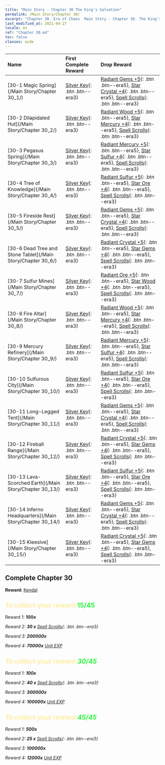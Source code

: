 ```yaml
---
title: "Main Story - Chapter 30 The King's Salvation"
permalink: /Main Story/Chapter 30/
excerpt: "Chapter 30. Era of Chaos  Main Story - Chapter 30. The King's Salvation"
last_modified_at: 2021-04-27
locale: en
ref: "Chapter 30.md"
toc: false
classes: wide
---
```


  | Name |  First Complete Reward | Drop Reward |
  |:------------|:------------|:------------| 
  | [30-1 Magic Spring](/Main Story/Chapter 30_1/) | [Silver Key](/Items/con_693/){: .btn .btn--era3} | [Radiant Gems +5](/Items/mat_100/){: .btn .btn--era5}, [Star Crystal +4](/Items/mat_94/){: .btn .btn--era5}, [Spell Scrolls](/Items/con_694/){: .btn .btn--era3} |
  | [30-2 Dilapidated Hut](/Main Story/Chapter 30_2/) | [Silver Key](/Items/con_693/){: .btn .btn--era3} | [Radiant Wood +5](/Items/mat_97/){: .btn .btn--era5}, [Star Mercury +4](/Items/mat_91/){: .btn .btn--era5}, [Spell Scrolls](/Items/con_694/){: .btn .btn--era3} |
  | [30-3 Pegasus Spring](/Main Story/Chapter 30_3/) | [Silver Key](/Items/con_693/){: .btn .btn--era3} | [Radiant Mercury +5](/Items/mat_98/){: .btn .btn--era5}, [Star Sulfur +4](/Items/mat_92/){: .btn .btn--era5}, [Spell Scrolls](/Items/con_694/){: .btn .btn--era3} |
  | [30-4 Tree of Knowledge](/Main Story/Chapter 30_4/) | [Silver Key](/Items/con_693/){: .btn .btn--era3} | [Radiant Sulfur +5](/Items/mat_99/){: .btn .btn--era5}, [Star Ore +4](/Items/mat_89/){: .btn .btn--era5}, [Spell Scrolls](/Items/con_694/){: .btn .btn--era3} |
  | [30-5 Fireside Rest](/Main Story/Chapter 30_5/) | [Silver Key](/Items/con_693/){: .btn .btn--era3} | [Radiant Gems +5](/Items/mat_100/){: .btn .btn--era5}, [Star Crystal +4](/Items/mat_94/){: .btn .btn--era5}, [Spell Scrolls](/Items/con_694/){: .btn .btn--era3} |
  | [30-6 Dead Tree and Stone Tablet](/Main Story/Chapter 30_6/) | [Silver Key](/Items/con_693/){: .btn .btn--era3} | [Radiant Crystal +5](/Items/mat_101/){: .btn .btn--era5}, [Star Gems +4](/Items/mat_93/){: .btn .btn--era5}, [Spell Scrolls](/Items/con_694/){: .btn .btn--era3} |
  | [30-7 Sulfur Mines](/Main Story/Chapter 30_7/) | [Silver Key](/Items/con_693/){: .btn .btn--era3} | [Radiant Ore +5](/Items/mat_96/){: .btn .btn--era5}, [Star Wood +4](/Items/mat_90/){: .btn .btn--era5}, [Spell Scrolls](/Items/con_694/){: .btn .btn--era3} |
  | [30-8 Fire Altar](/Main Story/Chapter 30_8/) | [Silver Key](/Items/con_693/){: .btn .btn--era3} | [Radiant Wood +5](/Items/mat_97/){: .btn .btn--era5}, [Star Mercury +4](/Items/mat_91/){: .btn .btn--era5}, [Spell Scrolls](/Items/con_694/){: .btn .btn--era3} |
  | [30-9 Mercury Refinery](/Main Story/Chapter 30_9/) | [Silver Key](/Items/con_693/){: .btn .btn--era3} | [Radiant Mercury +5](/Items/mat_98/){: .btn .btn--era5}, [Star Sulfur +4](/Items/mat_92/){: .btn .btn--era5}, [Spell Scrolls](/Items/con_694/){: .btn .btn--era3} |
  | [30-10 Sulfurous City](/Main Story/Chapter 30_10/) | [Silver Key](/Items/con_693/){: .btn .btn--era3} | [Radiant Sulfur +5](/Items/mat_99/){: .btn .btn--era5}, [Star Ore +4](/Items/mat_89/){: .btn .btn--era5}, [Spell Scrolls](/Items/con_694/){: .btn .btn--era3} |
  | [30-11 Long-Legged Tent](/Main Story/Chapter 30_11/) | [Silver Key](/Items/con_693/){: .btn .btn--era3} | [Radiant Gems +5](/Items/mat_100/){: .btn .btn--era5}, [Star Crystal +4](/Items/mat_94/){: .btn .btn--era5}, [Spell Scrolls](/Items/con_694/){: .btn .btn--era3} |
  | [30-12 Fireball Range](/Main Story/Chapter 30_12/) | [Silver Key](/Items/con_693/){: .btn .btn--era3} | [Radiant Crystal +5](/Items/mat_101/){: .btn .btn--era5}, [Star Gems +4](/Items/mat_93/){: .btn .btn--era5}, [Spell Scrolls](/Items/con_694/){: .btn .btn--era3} |
  | [30-13 Lava-Scorched Earth](/Main Story/Chapter 30_13/) | [Silver Key](/Items/con_693/){: .btn .btn--era3} | [Radiant Sulfur +5](/Items/mat_99/){: .btn .btn--era5}, [Star Ore +4](/Items/mat_89/){: .btn .btn--era5}, [Spell Scrolls](/Items/con_694/){: .btn .btn--era3} |
  | [30-14 Inferno Headquarters](/Main Story/Chapter 30_14/) | [Silver Key](/Items/con_693/){: .btn .btn--era3} | [Radiant Gems +5](/Items/mat_100/){: .btn .btn--era5}, [Star Crystal +4](/Items/mat_94/){: .btn .btn--era5}, [Spell Scrolls](/Items/con_694/){: .btn .btn--era3} |
  | [30-15 Kleesive](/Main Story/Chapter 30_15/) | [Silver Key](/Items/con_693/){: .btn .btn--era3} | [Radiant Crystal +5](/Items/mat_101/){: .btn .btn--era5}, [Star Gems +4](/Items/mat_93/){: .btn .btn--era5}, [Spell Scrolls](/Items/con_694/){: .btn .btn--era3} |


## Complete Chapter 30

 **Reward:** [Kendal](/heroes/Kendal/)



## <span style="color: #ffeea0">To collect your reward:</span><span style="color: #27f73a">15/45</span>

 Reward 1:  **100x** <i class="fas fa-gem"/>

 Reward 2: **30 x** [Spell Scrolls](/Items/con_694/){: .btn .btn--era3}

 Reward 3:  **200000x** <i class="fas fa-coins"/>

 Reward 4:  **70000x** [Unit EXP](/Items/con_902/)



## <span style="color: #ffeea0">To collect your reward:</span><span style="color: #27f73a">30/45</span>

 Reward 1:  **100x** <i class="fas fa-gem"/>

 Reward 2: **40 x** [Spell Scrolls](/Items/con_694/){: .btn .btn--era3}

 Reward 3:  **300000x** <i class="fas fa-coins"/>

 Reward 4:  **100000x** [Unit EXP](/Items/con_902/)



## <span style="color: #ffeea0">To collect your reward:</span><span style="color: #27f73a">45/45</span>

 Reward 1:  **500x** <i class="fas fa-gem"/>

 Reward 2: **25 x** [Spell Scrolls](/Items/con_694/){: .btn .btn--era3}

 Reward 3:  **100000x** <i class="fas fa-coins"/>

 Reward 4:  **12000x** [Unit EXP](/Items/con_902/)

